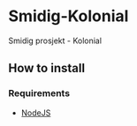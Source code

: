 # Smidig-Kolonial
Smidig prosjekt - Kolonial

## How to install

### Requirements
 - [NodeJS](https://nodejs.org/en/ "NodeJS Home Page")